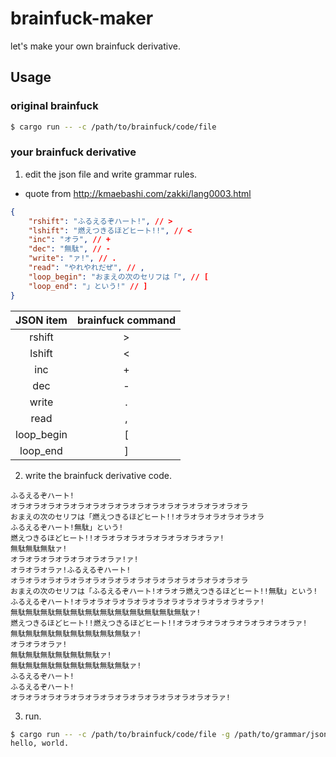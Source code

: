 # brainfuck-maker

let's make your own brainfuck derivative.

## Usage

### original brainfuck

```bash
$ cargo run -- -c /path/to/brainfuck/code/file
```

### your brainfuck derivative

1. edit the json file and write grammar rules.

- quote from http://kmaebashi.com/zakki/lang0003.html

```json
{
    "rshift": "ふるえるぞハート!", // >
    "lshift": "燃えつきるほどヒート!!", // <
    "inc": "オラ", // +
    "dec": "無駄", // -
    "write": "ァ!", // .
    "read": "やれやれだぜ", // ,
    "loop_begin": "おまえの次のセリフは「", // [
    "loop_end": "」という!" // ]
}
```

| JSON item | brainfuck command |
|:---------:|:-----------------:|
| rshift | > |
| lshift | < |
| inc | + |
| dec | - |
| write | . |
| read | , |
| loop_begin | [ |
| loop_end | ] |

2. write the brainfuck derivative code.

```
ふるえるぞハート!
オラオラオラオラオラオラオラオラオラオラオラオラオラオラオラオラ
おまえの次のセリフは「燃えつきるほどヒート!!オラオラオラオラオラオラ
ふるえるぞハート!無駄」という!
燃えつきるほどヒート!!オラオラオラオラオラオラオラオラァ!
無駄無駄無駄ァ!
オラオラオラオラオラオラオラァ!ァ!
オラオラオラァ!ふるえるぞハート!
オラオラオラオラオラオラオラオラオラオラオラオラオラオラオラオラ
おまえの次のセリフは「ふるえるぞハート!オラオラ燃えつきるほどヒート!!無駄」という!
ふるえるぞハート!オラオラオラオラオラオラオラオラオラオラオラオラァ!
無駄無駄無駄無駄無駄無駄無駄無駄無駄無駄無駄無駄ァ!
燃えつきるほどヒート!!燃えつきるほどヒート!!オラオラオラオラオラオラオラオラァ!
無駄無駄無駄無駄無駄無駄無駄無駄ァ!
オラオラオラァ!
無駄無駄無駄無駄無駄無駄ァ!
無駄無駄無駄無駄無駄無駄無駄無駄ァ!
ふるえるぞハート!
ふるえるぞハート!
オラオラオラオラオラオラオラオラオラオラオラオラオラオラァ!
```

3. run.

```bash
$ cargo run -- -c /path/to/brainfuck/code/file -g /path/to/grammar/json/file
hello, world.
```